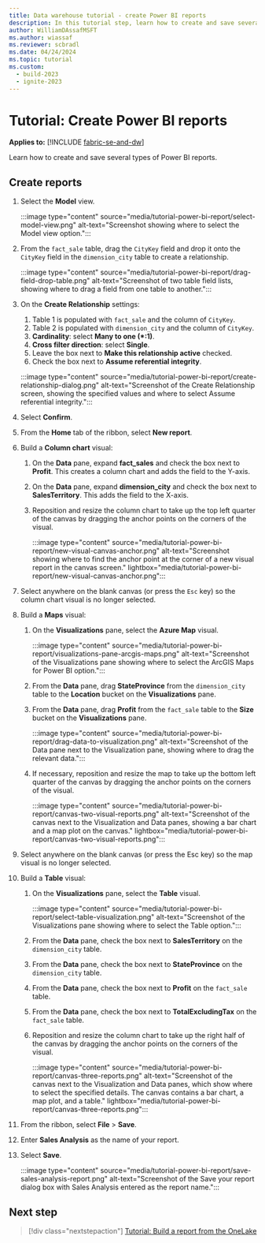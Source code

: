 ```yaml
---
title: Data warehouse tutorial - create Power BI reports
description: In this tutorial step, learn how to create and save several types of Power BI reports with the data you ingested in earlier tutorial steps.
author: WilliamDAssafMSFT
ms.author: wiassaf
ms.reviewer: scbradl
ms.date: 04/24/2024
ms.topic: tutorial
ms.custom:
  - build-2023
  - ignite-2023
---
```


# Tutorial: Create Power BI reports

**Applies to:** [!INCLUDE [fabric-se-and-dw](includes/applies-to-version/fabric-se-and-dw.md)]

Learn how to create and save several types of Power BI reports.

## Create reports

1. Select the **Model** view.

   :::image type="content" source="media/tutorial-power-bi-report/select-model-view.png" alt-text="Screenshot showing where to select the Model view option.":::

1. From the `fact_sale` table, drag the `CityKey` field and drop it onto the `CityKey` field in the `dimension_city` table to create a relationship.

   :::image type="content" source="media/tutorial-power-bi-report/drag-field-drop-table.png" alt-text="Screenshot of two table field lists, showing where to drag a field from one table to another.":::

1. On the **Create Relationship** settings:

   1. Table 1 is populated with `fact_sale` and the column of `CityKey`.
   1. Table 2 is populated with `dimension_city` and the column of `CityKey`.
   1. **Cardinality**: select **Many to one (\*:1)**.
   1. **Cross filter direction**: select **Single**.
   1. Leave the box next to **Make this relationship active** checked.
   1. Check the box next to **Assume referential integrity**.

   :::image type="content" source="media/tutorial-power-bi-report/create-relationship-dialog.png" alt-text="Screenshot of the Create Relationship screen, showing the specified values and where to select Assume referential integrity.":::

1. Select **Confirm**.

1. From the **Home** tab of the ribbon, select **New report**.

1. Build a **Column chart** visual:

   1. On the **Data** pane, expand **fact_sales** and check the box next to **Profit**. This creates a column chart and adds the field to the Y-axis.
   1. On the **Data** pane, expand **dimension_city** and check the box next to **SalesTerritory**. This adds the field to the X-axis.
   1. Reposition and resize the column chart to take up the top left quarter of the canvas by dragging the anchor points on the corners of the visual.

      :::image type="content" source="media/tutorial-power-bi-report/new-visual-canvas-anchor.png" alt-text="Screenshot showing where to find the anchor point at the corner of a new visual report in the canvas screen." lightbox="media/tutorial-power-bi-report/new-visual-canvas-anchor.png":::

1. Select anywhere on the blank canvas (or press the `Esc` key) so the column chart visual is no longer selected.

1. Build a **Maps** visual:

   1. On the **Visualizations** pane, select the **Azure Map** visual.

      :::image type="content" source="media/tutorial-power-bi-report/visualizations-pane-arcgis-maps.png" alt-text="Screenshot of the Visualizations pane showing where to select the ArcGIS Maps for Power BI option.":::

   1. From the **Data** pane, drag **StateProvince** from the `dimension_city` table to the **Location** bucket on the **Visualizations** pane.
   1. From the **Data** pane, drag **Profit** from the `fact_sale` table to the **Size** bucket on the **Visualizations** pane.

      :::image type="content" source="media/tutorial-power-bi-report/drag-data-to-visualization.png" alt-text="Screenshot of the Data pane next to the Visualization pane, showing where to drag the relevant data.":::

   1. If necessary, reposition and resize the map to take up the bottom left quarter of the canvas by dragging the anchor points on the corners of the visual.

      :::image type="content" source="media/tutorial-power-bi-report/canvas-two-visual-reports.png" alt-text="Screenshot of the canvas next to the Visualization and Data panes, showing a bar chart and a map plot on the canvas." lightbox="media/tutorial-power-bi-report/canvas-two-visual-reports.png":::

1. Select anywhere on the blank canvas (or press the Esc key) so the map visual is no longer selected.

1. Build a **Table** visual:

   1. On the **Visualizations** pane, select the **Table** visual.

      :::image type="content" source="media/tutorial-power-bi-report/select-table-visualization.png" alt-text="Screenshot of the Visualizations pane showing where to select the Table option.":::

   1. From the **Data** pane, check the box next to **SalesTerritory** on the `dimension_city` table.
   1. From the **Data** pane, check the box next to **StateProvince** on the `dimension_city` table.
   1. From the **Data** pane, check the box next to **Profit** on the `fact_sale` table.
   1. From the **Data** pane, check the box next to **TotalExcludingTax** on the `fact_sale` table.
   1. Reposition and resize the column chart to take up the right half of the canvas by dragging the anchor points on the corners of the visual.

      :::image type="content" source="media/tutorial-power-bi-report/canvas-three-reports.png" alt-text="Screenshot of the canvas next to the Visualization and Data panes, which show where to select the specified details. The canvas contains a bar chart, a map plot, and a table." lightbox="media/tutorial-power-bi-report/canvas-three-reports.png":::

1. From the ribbon, select **File** > **Save**.

1. Enter **Sales Analysis** as the name of your report.

1. Select **Save**.

   :::image type="content" source="media/tutorial-power-bi-report/save-sales-analysis-report.png" alt-text="Screenshot of the Save your report dialog box with Sales Analysis entered as the report name.":::

## Next step

> [!div class="nextstepaction"]
> [Tutorial: Build a report from the OneLake](tutorial-build-report-onelake-data-hub.md)
